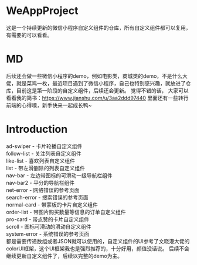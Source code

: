 # WeAppProject
这是一个持续更新的微信小程序自定义组件的仓库，所有自定义组件都可以复用，有需要的可以看看。
# MD
后续还会做一些微信小程序的demo，例如电影类，商城类的demo，不是什么大佬，就是菜鸡一枚，最近项目遇到了微信小程序，自己也特别感兴趣，就放进了仓库，目前这是第一阶段的自定义组件，后续还会更新。
觉得不错的话，
大家可以看看我的简书：https://www.jianshu.com/u/3aa2ddd97440
里面还有一些转行前端的心得噢，新手快来一起成长鸭~
# Introduction
ad-swiper - 卡片轮播自定义组件  
follow-list - 关注列表自定义组件  
like-list - 喜欢列表自定义组件  
list - 带左滑删除的列表自定义组件  
nav-bar - 左边带图标的可滑动一级导航栏组件  
nav-bar2 - 平分的导航栏组件  
net-error - 网络错误的参考页面  
search-error - 搜索错误的参考页面  
normal-card - 带蒙板的卡片自定义组件  
order-list - 带图片购买数量等信息的订单自定义组件  
pro-card - 带点赞的卡片自定义组件  
scroll - 图标可滑动的滑动自定义组件  
system-error - 系统错误的参考页面  
都是需要传递数组或者JSON就可以使用的，自定义组件的UI参考了文晓港大佬的colorUI框架，这个UI框架我也是强烈推荐的，十分好用，颜值没话说。
后续不会继续更新自定义组件了，后续以完整的demo为主。
